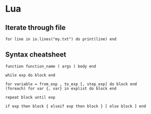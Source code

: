 # Lua
Iterate through file
--------------------

	for line in io.lines("my.txt") do print(line) end


Syntax cheatsheet
-----------------

	function function_name ( args ) body end
	
	while exp do block end
	
	for variable = from_exp , to_exp [, step_exp] do block end
	(foreach) for var {, var} in explist do block end
	
	repeat block until exp
	
	if exp then block { elseif exp then block } [ else block ] end

